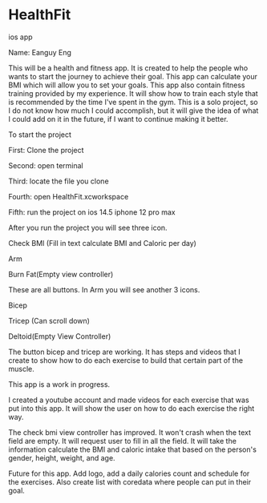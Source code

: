 # HealthFit
ios app 

Name: Eanguy Eng

This will be a health and fitness app.
It is created to help the people who wants to start the journey to achieve their goal.
This app can calculate your BMI which will allow you to set your goals.
This app also contain fitness training provided by my experience.
It will show how to train each style that is recommended by the time I've spent in the gym.
This is a solo project, so I do not know how much I could accomplish, but it will give the idea
of what I could add on it in the future, if I want to continue making it better.

To start the project

First: Clone the project 

Second: open terminal

Third: locate the file you clone

Fourth: open HealthFit.xcworkspace

Fifth: run the project on ios 14.5 iphone 12 pro max

After you run the project you will see three icon. 

Check BMI (Fill in text calculate BMI and Caloric per day)

Arm

Burn Fat(Empty view controller)

These are all buttons. In Arm you will see another 3 icons.

Bicep

Tricep (Can scroll down)

Deltoid(Empty View Controller)

The button bicep and tricep are working. It has steps and videos that I create to show how to
do each exercise to build that certain part of the muscle.

This app is a work in progress. 

I created a youtube account and made videos for each exercise that was put into this app. It will show
the user on how to do each exercise the right way.

The check bmi view controller has improved. It won't crash when the text field are empty. It
will request user to fill in all the field. It will take the information calculate the BMI and
caloric intake that based on the person's gender, height, weight, and age.

Future for this app. Add logo, add a daily calories count and schedule for the exercises. Also create list with coredata where people can put in their goal.
